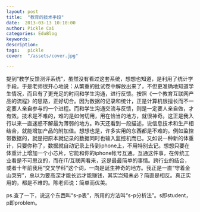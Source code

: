 ```yaml
---
layout: post  
title:  "教育的技术手段"
date:  2013-03-13 10:10:00
author: Pickle Cai  
categories: EduBlog  
keywords: 
description:   
tags:	pickle   
cover:  "/assets/cover.jpg"  

---
```


提到“教学反馈测评系统”，虽然没有看过这套系统，想想也知道，是利用了统计学手段。于是老师很开心地说：从繁重的批试卷中解放出来了，不但更准确地知道学生情况，而且有了更充足的时间和学生沟通，进行反馈。按照《一个教育互联网产品的流程》的思路，正好切合。因为数据的记录和统计，正是计算机很擅长而不一定要人亲自参与的一个进程。而和学生沟通交流与反馈，则是一定要人亲自做，才有效。技术是不难的，难的是如何切用，用在恰当的地方，就很神奇。这正是我入行以来一直迷惑不解最为薄弱的地方。昨天还看到一段描述，说信息技术和生产相结合，就能增加产品的附加值。想想也是，许多实用的东西都是不难的。例如监控带数据的，就是把原本就记录的数据同时也输入监控机而已。又如说一种新的体重计，只要你称了，数据就自动记录上传到iphone上，不用特别去记。想想只要在体重计上增加一个小芯片，它能和你的iphone帐号互通。互通这件事，在传统工业看是不可思议的，而在IT/互联网看来，这是最最简单的事情。跨行业的结合，或者十年前我用“交叉学科”这个词，一向是诞生神奇的地方。我正是一直“守着金山哭穷”，总以为要高深才能长远才能赚钱，其实岂知未必？简直是相反。真正实用的，都是不难的。陈老师说：简单而优美。



ps.查了一下，说这个东西叫“s-p表”，所用的方法叫“s-p分析法”。s即student，p即problem。

								

		    
